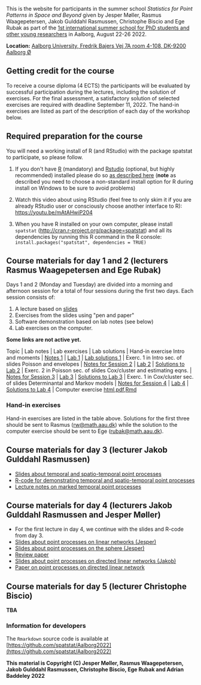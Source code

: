 This is the website for participants in the summer school
_Statistics for Point Patterns in Space and Beyond_ given by Jesper Møller, Rasmus Waagepetersen, Jakob Gulddahl Rasmussen, Christophe Biscio and Ege Rubak as part of the
[1st international summer school for PhD students and other young researchers](https://www.phd.engineering.aau.dk/Summer+School+2022/) in Aalborg, August 22-26 2022.

**Location:** [Aalborg University, Fredrik Bajers Vej 7A room 4-108, DK-9200 Aalborg Ø](https://clients.mapsindoors.com/aau/57482221bc1f570e288b8ef0/details/137e8aba9b244cd89c0bfc65)

## Getting credit for the course

To receive a course diploma (4 ECTS) the participants will be evaluated by successful participation during the lectures, including the solution of exercises. 
For the final assessment, a satisfactory solution of selected exercises are required with deadline September 11, 2022. 
The hand-in exercises are listed as part of the description of each day of the workshop below.

## Required preparation for the course

You will need a working install of R (and RStudio) with the package spatstat to participate, so please follow.

1. If you don't have [R](http://r-project.org) (mandatory) and [Rstudio](http://rstudio.com) (optional, but highly recommended) installed please do so [as described here](https://asta.math.aau.dk/software/R-installation)
(**note** as described you need to choose a non-standard install option for R during install on Windows to be sure to avoid problems)

2. Watch this video about using RStudio (feel free to only skim it if you are already RStudio user or consciously choose another interface to R):
https://youtu.be/mAtAHwiP204

3. When you have R installed on your own computer, please install `spatstat` (http://cran.r-project.org/package=spatstat) and all its dependencies by running this R command in the R console:
`install.packages("spatstat", dependencies = TRUE)`


## Course materials for day 1 and 2 (lecturers Rasmus Waagepetersen and Ege Rubak)

Days 1 and 2 (Monday and Tuesday) are divided into a morning and afternoon session for a total of four sessions during the first two days. 
Each session consists of:

1. A lecture based on [slides](./notes/lecturesRW.pdf)
2. Exercises from the slides using "pen and paper"
3. Software demonstration based on lab notes (see below)
4. Lab exercises on the computer.

**Some links are not active yet.**

Topic | Lab notes | Lab exercises | Lab solutions | Hand-in exercise
Intro and moments | [Notes 1](./notes/notes01.html) | [Lab 1](./labs/lab01.html) | [Lab solutions 1](./solutions/solution01.html) | Exerc. 1 in Intro sec. of slides
Poisson and envelopes | [Notes for Session 2](./notes/notes02.html) | [Lab 2](./labs/lab02.html) | [Solutions to Lab 2](./solutions/solution02.html) | Exerc. 2 in Poisson sec. of slides
Cox/cluster and estimating eqns. | [Notes for Session 3](./notes/notes03.html) | [Lab 3](./labs/lab03.html) | [Solutions to Lab 3](./solutions/solution03.html) | Exerc. 1 in Cox/cluster sec. of slides
Determinantal and Markov models | [Notes for Session 4](./notes/notes04.html) | [Lab 4](./labs/lab04.html) | [Solutions to Lab 4](./solutions/solution04.html) | Computer exercise [html](./notes/dpp_exercise.html),[pdf](./notes/dpp_exercise.pdf),[Rmd](./notes/dpp_exercise.Rmd)

### Hand-in exercises

Hand-in exercises are listed in the table above. 
Solutions for the first three should be sent to Rasmus (rw@math.aau.dk) while the solution to the computer exercise should be sent to Ege (rubak@math.aau.dk).

## Course materials for day 3 (lecturer Jakob Gulddahl Rasmussen)

- [Slides about temporal and spatio-temporal point processes](./notes/spacetime-slides.pdf)
- [R-code for demonstrating temporal and spatio-temporal point processes](./notes/spacetime-Rcode.R)
- [Lecture notes on marked temporal point processes](https://arxiv.org/pdf/1806.00221.pdf)

## Course materials for day 4 (lecturers Jakob Gulddahl Rasmussen and Jesper Møller)

- For the first lecture in day 4, we continue with the slides and R-code from day 3.
- [Slides about point processes on linear networks (Jesper)](https://people.math.aau.dk/~jm/courses/SummerSchool2022/lecture_networks_no_pause.pdf)
- [Slides about point processes on the sphere (Jesper)](https://people.math.aau.dk/~jm/courses/SummerSchool2022/lecture_spheres_no_pause.pdf)
- [Review paper](https://people.math.aau.dk/~jm/courses/SummerSchool2022/sjs.pdf)
- [Slides about point processes on directed linear networks (Jakob)](./notes/dln-slides.pdf)
- [Paper on point processes on directed linear network](https://link.springer.com/content/pdf/10.1007/s11009-020-09777-y.pdf)


## Course materials for day 5 (lecturer Christophe Biscio)

**TBA**


### Information for developers

The `Rmarkdown` source code is available at
[https://github.com/spatstat/Aalborg2022](https://github.com/spatstat/Aalborg2022)

**This material is Copyright (C) Jesper Møller, Rasmus Waagepetersen, Jakob Gulddahl Rasmussen, Christophe Biscio, Ege Rubak and Adrian Baddeley 2022**
